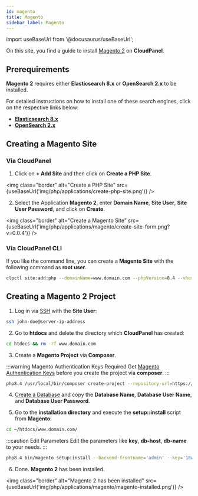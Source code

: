 ```yaml
---
id: magento
title: Magento
sidebar_label: Magento
---
```


import useBaseUrl from '@docusaurus/useBaseUrl';

On this site, you find a guide to install [Magento 2](https://business.adobe.com/products/magento/open-source.html) on **CloudPanel**.

## Prerequirements

**Magento 2** requires either **Elasticsearch 8.x** or **OpenSearch 2.x** to be installed.

For detailed instructions on how to install one of these search engines, click on the respective links below:

- [**Elasticsearch 8.x**](https://www.elastic.co/guide/en/elasticsearch/reference/7.9/deb.html)
- [**OpenSearch 2.x**](https://opensearch.org/docs/latest/install-and-configure/install-opensearch/debian/#install-opensearch-from-an-apt-repository)

## Creating a Magento Site

### Via CloudPanel

1. Click on **+ Add Site** and then click on **Create a PHP Site**.

<img class="border" alt="Create a PHP Site" src={useBaseUrl('img/php/applications/create-php-site.png')} />

2. Select the Application **Magento 2**, enter **Domain Name**, **Site User**, **Site User Password**, and click on **Create**.

<img class="border" alt="Create a Magento Site" src={useBaseUrl('img/php/applications/magento/create-site-form.png?v=0.0.4')} />

### Via CloudPanel CLI

If you like the command line, you can create a **Magento Site** with the following command as **root user**.

```bash
clpctl site:add:php --domainName=www.domain.com --phpVersion=8.4 --vhostTemplate='Magento 2' --siteUser='john-doe' --siteUserPassword='!secretPassword!'
```

## Creating a Magento 2 Project

1. Log in via [SSH](../../../frontend-area/ssh-ftp/#ssh-login) with the **Site User**:

```bash
ssh john-doe@server-ip-address
```

2. Go to **htdocs** and delete the directory which **CloudPanel** has created:

```bash
cd htdocs && rm -rf www.domain.com
```

3. Create a **Magento Project** via **Composer**.

:::warning Magento Authentication Keys Required
Get [Magento Authentication Keys](https://devdocs.magento.com/guides/v2.3/install-gde/prereq/connect-auth.html) before you create the project via **composer**.
:::

```bash
php8.4 /usr/local/bin/composer create-project --repository-url=https://repo.magento.com/ magento/project-community-edition www.domain.com
```

4. [Create a Database](../../../frontend-area/databases/#adding-a-database) and copy the **Database Name**, **Database User Name**, and **Database User Password**.

5. Go to the **installation directory** and execute the **setup::install** script from **Magento**:

```bash
cd ~/htdocs/www.domain.com/
```

:::caution Edit Parameters
Edit the parameters like **key**, **db-host**, **db-name** to your needs.
:::

```bash
php8.4 bin/magento setup:install --backend-frontname='admin' --key='18Av6ITivOZG3gwY1DhMDWtlLfx1spLP' --session-save='files' --db-host='127.0.0.1' --db-name='magento2' --db-user='magento2' --db-password='magento2' --base-url='https://www.domain.com/' --base-url-secure='https://www.domain.com/' --admin-user='admin' --admin-password='!admin123!' --admin-email='john@doe.com' --admin-firstname='John' --admin-lastname='Doe'
```

6. Done. **Magento 2** has been installed.

<img class="border" alt="Magento 2 has been installed" src={useBaseUrl('img/php/applications/magento/magento-installed.png')} />